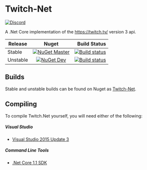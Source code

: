 # Twitch-Net
[![Discord](https://discordapp.com/api/guilds/257698577894080512/widget.png)](https://discord.gg/yd8x2wM)

A .Net Core implementation of the https://twitch.tv/ version 3 api.

| Release  | Nuget  | Build Status  |
| -------- |:------:| -------------:|
| Stable   | [![NuGet Master](https://img.shields.io/nuget/v/Twitch-Net.svg)](https://www.nuget.org/packages/Twitch-Net/) | [![Build status](https://ci.appveyor.com/api/projects/status/i5hafxnpkmq2oia8/branch/master?svg=true)](https://ci.appveyor.com/project/Aux/twitch-net/branch/master) |
| Unstable | [![NuGet Dev](https://img.shields.io/nuget/vpre/Twitch-Net.svg)](https://www.nuget.org/packages/Twitch-Net/) | [![Build status](https://ci.appveyor.com/api/projects/status/i5hafxnpkmq2oia8/branch/master?svg=true)](https://ci.appveyor.com/project/Aux/twitch-net/branch/dev) |

## Builds
Stable and unstable builds can be found on Nuget as [Twitch-Net](https://www.nuget.org/packages/Twitch-Net/).

## Compiling
To compile Twitch.Net yourself, you will need either of the following:

##### Visual Studio
- [Visual Studio 2015 Update 3](https://www.microsoft.com/net/core#windowsvs2015)

##### Command Line Tools
- [.Net Core 1.1 SDK](https://www.microsoft.com/net/download/core)
